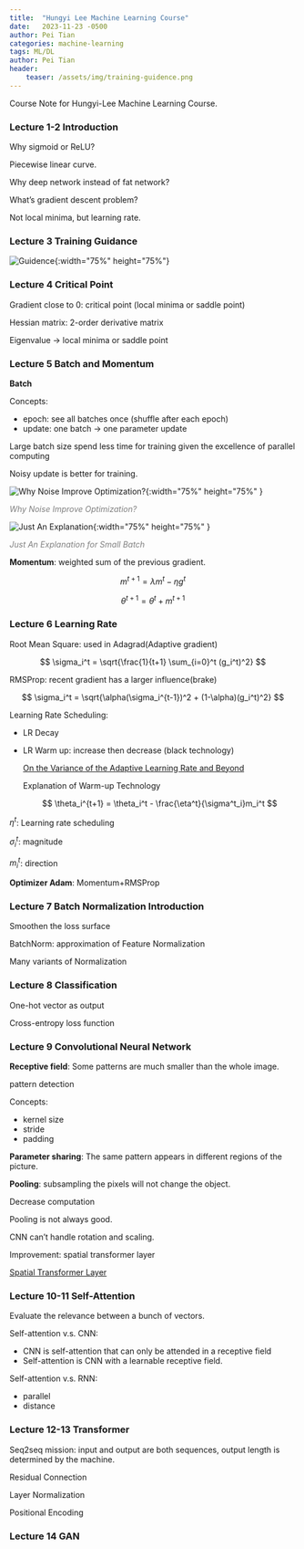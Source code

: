 ```yaml
---
title:  "Hungyi Lee Machine Learning Course"
date:   2023-11-23 -0500
author: Pei Tian
categories: machine-learning
tags: ML/DL
author: Pei Tian
header:
    teaser: /assets/img/training-guidence.png
---
```


Course Note for Hungyi-Lee Machine Learning Course.

### Lecture 1-2 Introduction

Why sigmoid or ReLU?

Piecewise linear curve.

Why deep network instead of fat network?

What’s gradient descent problem?

Not local minima, but learning rate.

### Lecture 3 Training Guidance

![Guidence]({{site.url}}/assets/img/training-guidence.png){:width="75%" height="75%"}

### Lecture 4 Critical Point

Gradient close to 0: critical point (local minima or saddle point)

Hessian matrix: 2-order derivative matrix

Eigenvalue → local minima or saddle point

### Lecture 5 Batch and Momentum

**Batch**

Concepts:

- epoch: see all batches once (shuffle after each epoch)
- update: one batch → one parameter update

Large batch size spend less time for training given the excellence of parallel computing

Noisy update is better for training.

![Why Noise Improve Optimization?]({{site.url}}/assets/img/noise-optim.png ){:width="75%" height="75%" }

<em style="color:grey">Why Noise Improve Optimization?</em>

![Just An Explanation]({{site.url}}/assets/img/small-batch.png){:width="75%" height="75%" }

<em style="color:grey">Just An Explanation for Small Batch</em>


**Momentum**: weighted sum of the previous gradient.

$$ m^{t+1} = \lambda m^t - \eta g^t $$

$$ \theta^{t+1} = \theta^t + m^{t+1} $$

### Lecture 6 Learning Rate

Root Mean Square: used in Adagrad(Adaptive gradient)

$$ \sigma_i^t = \sqrt{\frac{1}{t+1} \sum_{i=0}^t (g_i^t)^2} $$

RMSProp: recent gradient has a larger influence(brake)

$$ \sigma_i^t = \sqrt{\alpha(\sigma_i^{t-1})^2 + (1-\alpha)(g_i^t)^2} $$

Learning Rate Scheduling:

- LR Decay

- LR Warm up: increase then decrease (black technology)

  [On the Variance of the Adaptive Learning Rate and Beyond](https://arxiv.org/abs/1908.03265)

  Explanation of Warm-up Technology

  $$ \theta_i^{t+1} = \theta_i^t - \frac{\eta^t}{\sigma^t_i}m_i^t $$

$\eta^t$: Learning rate scheduling

$\sigma^t_i$: magnitude

$m^t_i$: direction

**Optimizer Adam**: Momentum+RMSProp

### Lecture 7 Batch Normalization Introduction

Smoothen the loss surface

BatchNorm: approximation of Feature Normalization

Many variants of Normalization

### Lecture 8 Classification

One-hot vector as output

Cross-entropy loss function

### Lecture 9 Convolutional Neural Network

**Receptive field**: Some patterns are much smaller than the whole image.

pattern detection

Concepts:

- kernel size
- stride
- padding

**Parameter sharing**: The same pattern appears in different regions of the picture.

**Pooling**: subsampling the pixels will not change the object.

Decrease computation

Pooling is not always good.

CNN can’t handle rotation and scaling.

Improvement: spatial transformer layer

[Spatial Transformer Layer](https://www.youtube.com/watch?v=SoCywZ1hZak)

### Lecture 10-11 Self-Attention

Evaluate the relevance between a bunch of vectors.

Self-attention v.s. CNN:

- CNN is self-attention that can only be attended in a receptive field
- Self-attention is CNN with a learnable receptive field.

Self-attention v.s. RNN:

- parallel
- distance

### Lecture 12-13 Transformer

Seq2seq mission: input and output are both sequences, output length is determined by the machine.

Residual Connection

Layer Normalization

Positional Encoding

### Lecture 14 GAN